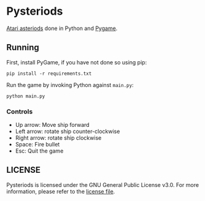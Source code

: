 # Pysteriods
[Atari asteriods](https://en.wikipedia.org/wiki/Asteroids_(video_game)) done in Python and [Pygame](https://www.pygame.org/docs/).

## Running
First, install PyGame, if you have not done so using pip:
```
pip install -r requirements.txt
```

Run the game by invoking Python against `main.py`:
```
python main.py
```

### Controls
- Up arrow: Move ship forward
- Left arrow: rotate ship counter-clockwise
- Right arrow: rotate ship clockwise
- Space: Fire bullet
- Esc: Quit the game

## LICENSE
Pysteriods is licensed under the GNU General Public License v3.0.
For more information, please refer to the [license file](https://github.com/Kingcitaldo125/Pysteriods/blob/main/LICENSE).
